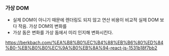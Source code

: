 
### 가상 DOM
- 실제 DOM이 아니기 때문에 렌더링도 되지 않고 연산 비용이 비교적 실제 DOM 보다 작음. 가상 DOM의 변화를 
- 가상 돔은 변화를 가상 돔에서 미리 인지해 변화시킨다. 


https://berkbach.com/%EA%B8%B0%EC%B4%88%EB%B6%80%ED%84%B0-%EB%B0%B0%EC%9A%B0%EB%8A%94-react-js-1531b18f7bb2

